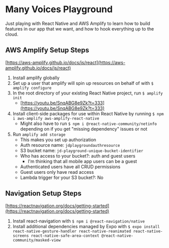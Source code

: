 # Many Voices Playground

Just playing with React Native and AWS Amplify to learn how to build features in our app that we want, and how to hook everything up to the cloud.

## AWS Amplify Setup Steps

[https://aws-amplify.github.io/docs/js/react](https://aws-amplify.github.io/docs/js/react)

1. Install amplify globally
1. Set up a user that amplify will spin up resources on behalf of with `$ amplify configure`
1. In the root directory of your existing React Native project, run `$ amplify init`
	* [https://youtu.be/SnqABG8e9Zk?t=333](https://youtu.be/SnqABG8e9Zk?t=333)
1. Install client-side packages for use within React Native by running `$ npm i aws-amplify aws-amplify-react-native`
	* Might also have to run `$ npm i @react-native-community/netinfo` depending on if you get "missing dependency" issues or not
1. Run `amplify add storage`
	* This makes you set up authorization
	* Auth resource name: `jdplaygroundauthresource`
	* S3 bucket name: `jd-playground-unique-bucket-identifier`
	* Who has access to your bucket?: auth and guest users
		* I'm thinking that all mobile app users can be a guest
	* Authenticated users have all CRUD permissions
	* Guest users only have read access
	* Lambda trigger for your S3 bucket?: No

## Navigation Setup Steps

[https://reactnavigation.org/docs/getting-started](https://reactnavigation.org/docs/getting-started)

1. Install react-navigation with `$ npm i @react-navigation/native`
1. Install additional dependencies managed by Expo with `$ expo install react-native-gesture-handler react-native-reanimated react-native-screens react-native-safe-area-context @react-native-community/masked-view`
